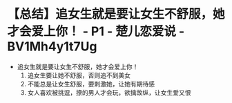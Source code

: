 # 【总结】追女生就是要让女生不舒服，她才会爱上你！ - P1 - 楚儿恋爱说 - BV1Mh4y1t7Ug

-   追女生就是要让女生不舒服，她才会爱上你！
    1.  追女生要让她不舒服，否则追不到美女
    2.  不能总是让女生舒服，要刺激她，让她有期待感
    3.  女人喜欢被挑逗，撩的男人才会玩，欲擒故纵，让女生爱又恨